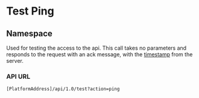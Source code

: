 # Test Ping

## Namespace

Used for testing the access to the api. This call takes no parameters and responds to the request with an ack message, with the [timestamp](https://developer.ivvy.com/development-reference/timestamp-format) from the server.

### API URL

```text
[PlatformAddress]/api/1.0/test?action=ping
```

